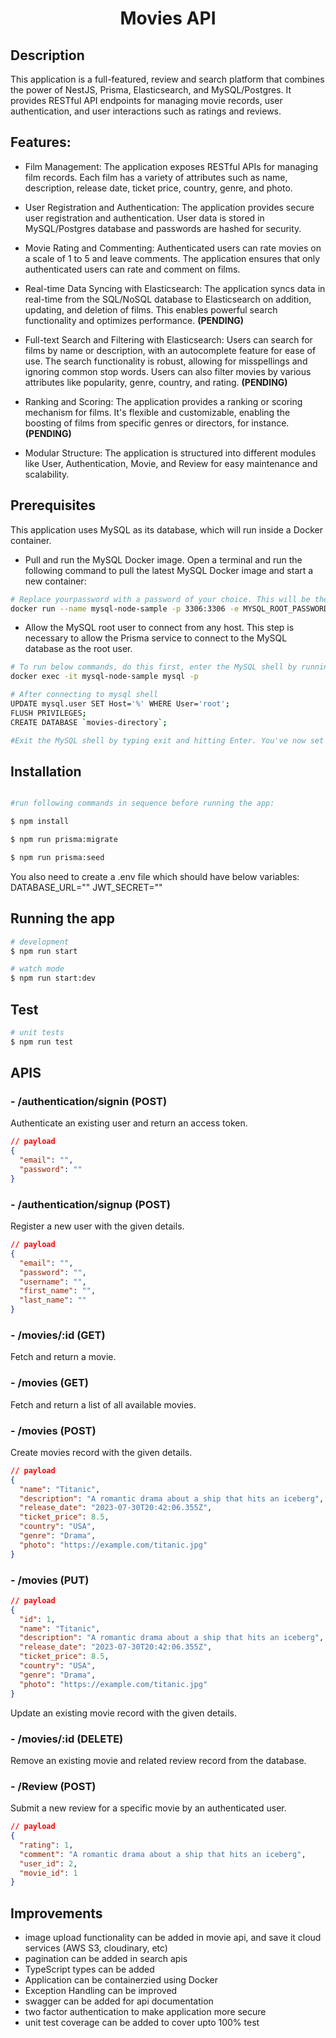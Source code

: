 <h1 align="center">
  Movies API
</h1>

## Description

This application is a full-featured, review and search platform that combines the power of NestJS, Prisma, Elasticsearch, and MySQL/Postgres. It provides RESTful API endpoints for managing movie records, user authentication, and user interactions such as ratings and reviews.

## Features:

- Film Management: The application exposes RESTful APIs for managing film records. Each film has a variety of attributes such as name, description, release date, ticket price, country, genre, and photo.

- User Registration and Authentication: The application provides secure user registration and authentication. User data is stored in MySQL/Postgres database and passwords are hashed for security.

- Movie Rating and Commenting: Authenticated users can rate movies on a scale of 1 to 5 and leave comments. The application ensures that only authenticated users can rate and comment on films.

- Real-time Data Syncing with Elasticsearch: The application syncs data in real-time from the SQL/NoSQL database to Elasticsearch on addition, updating, and deletion of films. This enables powerful search functionality and optimizes performance. **(PENDING)**

- Full-text Search and Filtering with Elasticsearch: Users can search for films by name or description, with an autocomplete feature for ease of use. The search functionality is robust, allowing for misspellings and ignoring common stop words. Users can also filter movies by various attributes like popularity, genre, country, and rating. **(PENDING)**

- Ranking and Scoring: The application provides a ranking or scoring mechanism for films. It's flexible and customizable, enabling the boosting of films from specific genres or directors, for instance. **(PENDING)**

- Modular Structure: The application is structured into different modules like User, Authentication, Movie, and Review for easy maintenance and scalability.

## Prerequisites

This application uses MySQL as its database, which will run inside a Docker container.

- Pull and run the MySQL Docker image. Open a terminal and run the following command to pull the latest MySQL Docker image and start a new container:

```bash
# Replace yourpassword with a password of your choice. This will be the password for the MySQL root user.
docker run --name mysql-node-sample -p 3306:3306 -e MYSQL_ROOT_PASSWORD=yourpassword -d mysql:latest
```

- Allow the MySQL root user to connect from any host. This step is necessary to allow the Prisma service to connect to the MySQL database as the root user.

```bash
# To run below commands, do this first, enter the MySQL shell by running:
docker exec -it mysql-node-sample mysql -p

# After connecting to mysql shell
UPDATE mysql.user SET Host='%' WHERE User='root';
FLUSH PRIVILEGES;
CREATE DATABASE `movies-directory`;

#Exit the MySQL shell by typing exit and hitting Enter. You've now set up the MySQL database and it's ready for the application to use.
```

## Installation

```bash

#run following commands in sequence before running the app:

$ npm install

$ npm run prisma:migrate

$ npm run prisma:seed
```

You also need to create a .env file which should have below variables:
DATABASE_URL=""
JWT_SECRET=""

## Running the app

```bash
# development
$ npm run start

# watch mode
$ npm run start:dev

```

## Test

```bash
# unit tests
$ npm run test
```

## APIS

### - /authentication/signin (POST)

Authenticate an existing user and return an access token.

```json
// payload
{
  "email": "",
  "password": ""
}
```

### - /authentication/signup (POST)

Register a new user with the given details.

```json
// payload
{
  "email": "",
  "password": "",
  "username": "",
  "first_name": "",
  "last_name": ""
}
```

### - /movies/:id (GET)

Fetch and return a movie.

### - /movies (GET)

Fetch and return a list of all available movies.

### - /movies (POST)

Create movies record with the given details.

```json
// payload
{
  "name": "Titanic",
  "description": "A romantic drama about a ship that hits an iceberg",
  "release_date": "2023-07-30T20:42:06.355Z",
  "ticket_price": 8.5,
  "country": "USA",
  "genre": "Drama",
  "photo": "https://example.com/titanic.jpg"
}
```

### - /movies (PUT)

```json
// payload
{
  "id": 1,
  "name": "Titanic",
  "description": "A romantic drama about a ship that hits an iceberg",
  "release_date": "2023-07-30T20:42:06.355Z",
  "ticket_price": 8.5,
  "country": "USA",
  "genre": "Drama",
  "photo": "https://example.com/titanic.jpg"
}
```

Update an existing movie record with the given details.

### - /movies/:id (DELETE)

Remove an existing movie and related review record from the database.

### - /Review (POST)

Submit a new review for a specific movie by an authenticated user.

```json
// payload
{
  "rating": 1,
  "comment": "A romantic drama about a ship that hits an iceberg",
  "user_id": 2,
  "movie_id": 1
}
```

## Improvements

- image upload functionality can be added in movie api, and save it cloud services (AWS S3, cloudinary, etc)
- pagination can be added in search apis
- TypeScript types can be added
- Application can be containerzied using Docker
- Exception Handling can be improved
- swagger can be added for api documentation
- two factor authentication to make application more secure
- unit test coverage can be added to cover upto 100% test
